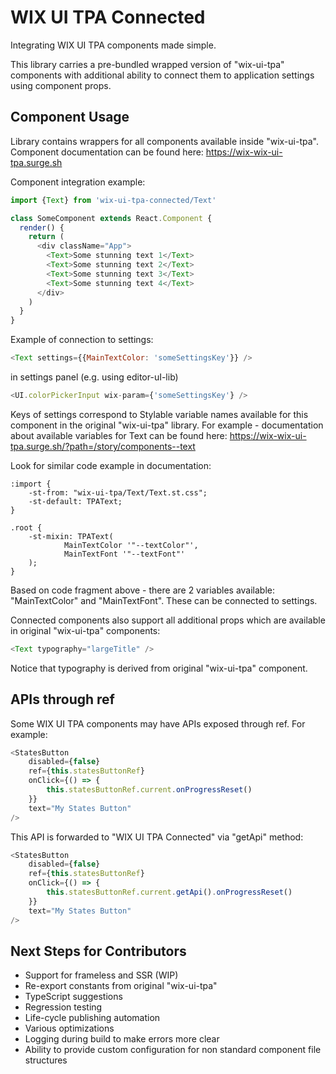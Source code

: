 # WIX UI TPA Connected

Integrating WIX UI TPA components made simple.

This library carries a pre-bundled wrapped version of "wix-ui-tpa" components with additional ability to connect them to application settings using component props.

## Component Usage

Library contains wrappers for all components available inside "wix-ui-tpa". Component documentation can be found here:
https://wix-wix-ui-tpa.surge.sh

Component integration example:

```javascript
import {Text} from 'wix-ui-tpa-connected/Text'

class SomeComponent extends React.Component {
  render() {
    return (
      <div className="App">
        <Text>Some stunning text 1</Text>
        <Text>Some stunning text 2</Text>
        <Text>Some stunning text 3</Text>
        <Text>Some stunning text 4</Text>
      </div>
    )
  }
}
```

Example of connection to settings:

```javascript
<Text settings={{MainTextColor: 'someSettingsKey'}} />
```

in settings panel (e.g. using editor-uI-lib)

```javascript
<UI.colorPickerInput wix-param={'someSettingsKey'} />
```

Keys of settings correspond to Stylable variable names available for this component in the original "wix-ui-tpa" library. For example - documentation about available variables for Text can be found here:
https://wix-wix-ui-tpa.surge.sh/?path=/story/components--text

Look for similar code example in documentation:

```
:import {
    -st-from: "wix-ui-tpa/Text/Text.st.css";
    -st-default: TPAText;
}

.root {
    -st-mixin: TPAText(
            MainTextColor '"--textColor"',
            MainTextFont '"--textFont"'
    );
}
```

Based on code fragment above - there are 2 variables available: "MainTextColor" and "MainTextFont". These can be connected to settings.

Connected components also support all additional props which are available in original "wix-ui-tpa" components:

```javascript
<Text typography="largeTitle" />
```

Notice that typography is derived from original "wix-ui-tpa" component.

## APIs through ref

Some WIX UI TPA components may have APIs exposed through ref. For example:

```javascript
<StatesButton
	disabled={false}
	ref={this.statesButtonRef}
	onClick={() => {
		this.statesButtonRef.current.onProgressReset()
	}}
	text="My States Button"
/>
```

This API is forwarded to "WIX UI TPA Connected" via "getApi" method:

```javascript
<StatesButton
	disabled={false}
	ref={this.statesButtonRef}
	onClick={() => {
		this.statesButtonRef.current.getApi().onProgressReset()
	}}
	text="My States Button"
/>
```

## Next Steps for Contributors

- Support for frameless and SSR (WIP)
- Re-export constants from original "wix-ui-tpa"
- TypeScript suggestions
- Regression testing
- Life-cycle publishing automation
- Various optimizations
- Logging during build to make errors more clear
- Ability to provide custom configuration for non standard component file structures
